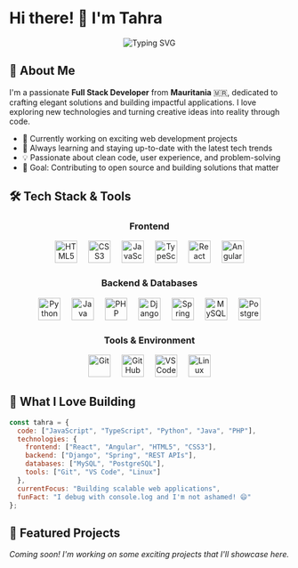 # Hi there! 👋 I'm Tahra

<div align="center">
  <img src="https://readme-typing-svg.herokuapp.com?font=Fira+Code&size=22&pause=1000&color=BD93F9&center=true&vCenter=true&width=435&lines=Full+Stack+Developer;From+Mauritania+🇲🇷;Always+Learning+Something+New!" alt="Typing SVG" />
</div>

## 🚀 About Me

I'm a passionate **Full Stack Developer** from **Mauritania** 🇲🇷, dedicated to crafting elegant solutions and building impactful applications. I love exploring new technologies and turning creative ideas into reality through code.

- 🔭 Currently working on exciting web development projects
- 🌱 Always learning and staying up-to-date with the latest tech trends
- 💡 Passionate about clean code, user experience, and problem-solving
- 🎯 Goal: Contributing to open source and building solutions that matter


## 🛠️ Tech Stack & Tools

<div align="center">

### Frontend
<img src="https://cdn.jsdelivr.net/gh/devicons/devicon/icons/html5/html5-original.svg" height="40" alt="HTML5" />
<img width="12" />
<img src="https://cdn.jsdelivr.net/gh/devicons/devicon/icons/css3/css3-original.svg" height="40" alt="CSS3" />
<img width="12" />
<img src="https://cdn.jsdelivr.net/gh/devicons/devicon/icons/javascript/javascript-original.svg" height="40" alt="JavaScript" />
<img width="12" />
<img src="https://cdn.jsdelivr.net/gh/devicons/devicon/icons/typescript/typescript-original.svg" height="40" alt="TypeScript" />
<img width="12" />
<img src="https://cdn.jsdelivr.net/gh/devicons/devicon/icons/react/react-original.svg" height="40" alt="React" />
<img width="12" />
<img src="https://cdn.jsdelivr.net/gh/devicons/devicon/icons/angularjs/angularjs-original.svg" height="40" alt="Angular" />

### Backend & Databases
<img src="https://cdn.jsdelivr.net/gh/devicons/devicon/icons/python/python-original.svg" height="40" alt="Python" />
<img width="12" />
<img src="https://cdn.jsdelivr.net/gh/devicons/devicon/icons/java/java-original.svg" height="40" alt="Java" />
<img width="12" />
<img src="https://cdn.jsdelivr.net/gh/devicons/devicon/icons/php/php-original.svg" height="40" alt="PHP" />
<img width="12" />
<img src="https://cdn.jsdelivr.net/gh/devicons/devicon/icons/django/django-plain.svg" height="40" alt="Django" />
<img width="12" />
<img src="https://cdn.jsdelivr.net/gh/devicons/devicon/icons/spring/spring-original.svg" height="40" alt="Spring" />
<img width="12" />
<img src="https://cdn.jsdelivr.net/gh/devicons/devicon/icons/mysql/mysql-original.svg" height="40" alt="MySQL" />
<img width="12" />
<img src="https://cdn.jsdelivr.net/gh/devicons/devicon/icons/postgresql/postgresql-original.svg" height="40" alt="PostgreSQL" />

### Tools & Environment
<img src="https://cdn.jsdelivr.net/gh/devicons/devicon/icons/git/git-original.svg" height="40" alt="Git" />
<img width="12" />
<img src="https://cdn.jsdelivr.net/gh/devicons/devicon/icons/github/github-original.svg" height="40" alt="GitHub" />
<img width="12" />
<img src="https://cdn.jsdelivr.net/gh/devicons/devicon/icons/vscode/vscode-original.svg" height="40" alt="VS Code" />
<img width="12" />
<img src="https://cdn.jsdelivr.net/gh/devicons/devicon/icons/linux/linux-original.svg" height="40" alt="Linux" />

</div>

## 🎨 What I Love Building

```javascript
const tahra = {
  code: ["JavaScript", "TypeScript", "Python", "Java", "PHP"],
  technologies: {
    frontend: ["React", "Angular", "HTML5", "CSS3"],
    backend: ["Django", "Spring", "REST APIs"],
    databases: ["MySQL", "PostgreSQL"],
    tools: ["Git", "VS Code", "Linux"]
  },
  currentFocus: "Building scalable web applications",
  funFact: "I debug with console.log and I'm not ashamed! 😄"
};
```

## 🌟 Featured Projects

*Coming soon! I'm working on some exciting projects that I'll showcase here.*

